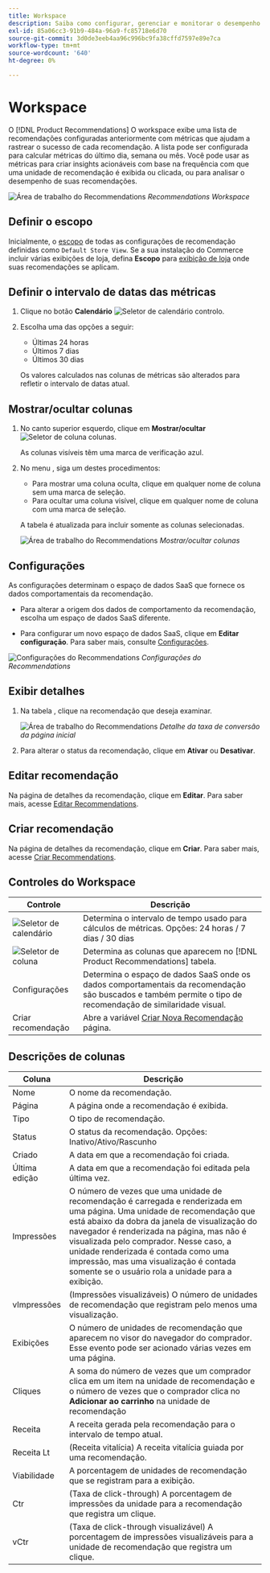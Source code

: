 ```yaml
---
title: Workspace
description: Saiba como configurar, gerenciar e monitorar o desempenho das recomendações de produtos.
exl-id: 85a06cc3-91b9-484a-96a9-fc85718e6d70
source-git-commit: 3d0de3eeb4aa96c996bc9fa38cffd7597e89e7ca
workflow-type: tm+mt
source-wordcount: '640'
ht-degree: 0%

---
```


# Workspace

O [!DNL Product Recommendations] O workspace exibe uma lista de recomendações configuradas anteriormente com métricas que ajudam a rastrear o sucesso de cada recomendação. A lista pode ser configurada para calcular métricas do último dia, semana ou mês. Você pode usar as métricas para criar insights acionáveis com base na frequência com que uma unidade de recomendação é exibida ou clicada, ou para analisar o desempenho de suas recomendações.

![Área de trabalho do Recommendations](assets/workspace.png)
_Recommendations Workspace_

## Definir o escopo

Inicialmente, o [escopo](https://experienceleague.adobe.com/docs/commerce-admin/start/setup/websites-stores-views.html) de todas as configurações de recomendação definidas como `Default Store View`. Se a sua instalação do Commerce incluir várias exibições de loja, defina **Escopo** para [exibição de loja](https://experienceleague.adobe.com/docs/commerce-admin/start/setup/websites-stores-views.html#scope-settings) onde suas recomendações se aplicam.

## Definir o intervalo de datas das métricas

1. Clique no botão **Calendário** ![Seletor de calendário](assets/icon-calendar.png) controlo.

1. Escolha uma das opções a seguir:

   - Últimas 24 horas
   - Últimos 7 dias
   - Últimos 30 dias

   Os valores calculados nas colunas de métricas são alterados para refletir o intervalo de datas atual.

## Mostrar/ocultar colunas

1. No canto superior esquerdo, clique em **Mostrar/ocultar** ![Seletor de coluna](assets/icon-show-hide-columns.png) colunas.

   As colunas visíveis têm uma marca de verificação azul.

1. No menu , siga um destes procedimentos:

   - Para mostrar uma coluna oculta, clique em qualquer nome de coluna sem uma marca de seleção.
   - Para ocultar uma coluna visível, clique em qualquer nome de coluna com uma marca de seleção.

   A tabela é atualizada para incluir somente as colunas selecionadas.

   ![Área de trabalho do Recommendations](assets/workspace-select-columns.png)
   _Mostrar/ocultar colunas_

## Configurações

As configurações determinam o espaço de dados SaaS que fornece os dados comportamentais da recomendação.

- Para alterar a origem dos dados de comportamento da recomendação, escolha um espaço de dados SaaS diferente.

- Para configurar um novo espaço de dados SaaS, clique em **Editar configuração**. Para saber mais, consulte [Configurações](settings.md).

![Configurações do Recommendations](assets/settings.png)
_Configurações do Recommendations_

## Exibir detalhes

1. Na tabela , clique na recomendação que deseja examinar.

   ![Área de trabalho do Recommendations](assets/recommendation-detail.png)
   _Detalhe da taxa de conversão da página inicial_

1. Para alterar o status da recomendação, clique em **Ativar** ou **Desativar**.

## Editar recomendação

Na página de detalhes da recomendação, clique em **Editar**. Para saber mais, acesse [Editar Recommendations](edit.md).

## Criar recomendação

Na página de detalhes da recomendação, clique em **Criar**. Para saber mais, acesse [Criar Recommendations](create.md).

## Controles do Workspace

| Controle | Descrição |
|---|---|
| ![Seletor de calendário](assets/icon-calendar.png) | Determina o intervalo de tempo usado para cálculos de métricas. Opções: 24 horas / 7 dias / 30 dias |
| ![Seletor de coluna](assets/icon-show-hide-columns.png) | Determina as colunas que aparecem no [!DNL Product Recommendations] tabela. |
| Configurações | Determina o espaço de dados SaaS onde os dados comportamentais da recomendação são buscados e também permite o tipo de recomendação de similaridade visual. |
| Criar recomendação | Abre a variável [Criar Nova Recomendação](create.md) página. |

## Descrições de colunas

| Coluna | Descrição |
|---|---|
| Nome | O nome da recomendação. |
| Página | A página onde a recomendação é exibida. |
| Tipo | O tipo de recomendação. |
| Status | O status da recomendação. Opções: Inativo/Ativo/Rascunho |
| Criado | A data em que a recomendação foi criada. |
| Última edição | A data em que a recomendação foi editada pela última vez. |
| Impressões | O número de vezes que uma unidade de recomendação é carregada e renderizada em uma página. Uma unidade de recomendação que está abaixo da dobra da janela de visualização do navegador é renderizada na página, mas não é visualizada pelo comprador. Nesse caso, a unidade renderizada é contada como uma impressão, mas uma visualização é contada somente se o usuário rola a unidade para a exibição. |
| vImpressões | (Impressões visualizáveis) O número de unidades de recomendação que registram pelo menos uma visualização. |
| Exibições | O número de unidades de recomendação que aparecem no visor do navegador do comprador. Esse evento pode ser acionado várias vezes em uma página. |
| Cliques | A soma do número de vezes que um comprador clica em um item na unidade de recomendação e o número de vezes que o comprador clica no **Adicionar ao carrinho** na unidade de recomendação |
| Receita | A receita gerada pela recomendação para o intervalo de tempo atual. |
| Receita Lt | (Receita vitalícia) A receita vitalícia guiada por uma recomendação. |
| Viabilidade | A porcentagem de unidades de recomendação que se registram para a exibição. |
| Ctr | (Taxa de click-through) A porcentagem de impressões da unidade para a recomendação que registra um clique. |
| vCtr | (Taxa de click-through visualizável) A porcentagem de impressões visualizáveis para a unidade de recomendação que registra um clique. |
